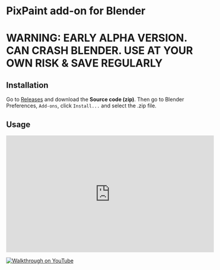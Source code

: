 # PixPaint add-on for Blender

# WARNING: EARLY ALPHA VERSION. CAN CRASH BLENDER. USE AT YOUR OWN RISK & SAVE REGULARLY


## Installation

Go to [Releases](https://github.com/noio/pixpaint/releases/latest) and download the **Source code (zip)**. Then go to Blender Preferences, `Add-ons`, click `Install...` and select the .zip file.

## Usage

<iframe width="560" height="315" src="https://www.youtube.com/embed/TQ1_ig4NVmk" title="YouTube video player" frameborder="0" allow="accelerometer; autoplay; clipboard-write; encrypted-media; gyroscope; picture-in-picture; web-share" allowfullscreen></iframe>

[![Walkthrough on YouTube](https://user-images.githubusercontent.com/271730/224333278-0fdfa82c-cd5d-4601-a2b8-563e29f4f493.png)](https://youtu.be/TQ1_ig4NVmk)
